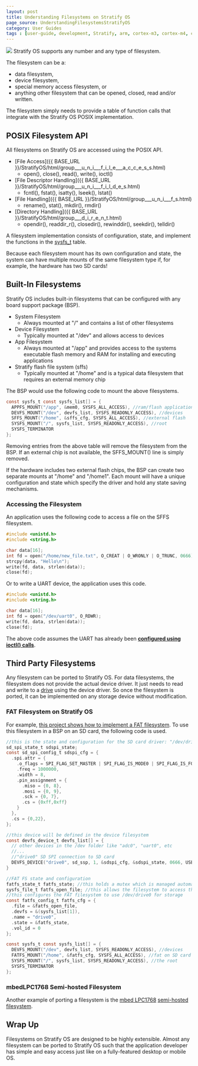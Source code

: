 ```yaml
---
layout: post
title: Understanding Filesystems on Stratify OS
page_source: UnderstandingFilesystemsStratifyOS
category: User Guides
tags : [user-guide, development, Stratify, arm, cortex-m3, cortex-m4, cortex-m7, programming]
---
```


<img class="post_image_tall" src="{{ BASE_PATH }}/images/filesystem-icon.png" />
Stratify OS supports any number and any type of filesystem. 

The filesystem can be a:

- data filesystem,
- device filesystem,
- special memory access filesystem, or
- anything other filesystem that can be opened, closed, read and/or written.

The filesystem simply needs to provide a table of function calls that integrate with the Stratify OS POSIX implementation.

## POSIX Filesystem API

All filesystems on Stratify OS are accessed using the POSIX API.

- [File Access]({{ BASE_URL }}/StratifyOS/html/group___u_n_i___f_i_l_e___a_c_c_e_s_s.html)
  - open(), close(), read(), write(), ioctl()
- [File Descriptor Handling]({{ BASE_URL }}/StratifyOS/html/group___u_n_i___f_i_l_d_e_s.html)
  - fcntl(), fstat(), isatty(), lseek(), lstat()
- [File Handling]({{ BASE_URL }}/StratifyOS/html/group___u_n_i___f_s.html)
  - rename(), stat(), mkdir(), rmdir()
- [Directory Handling]({{ BASE_URL }}/StratifyOS/html/group___d_i_r_e_n_t.html)
  - opendir(), readdir_r(), closedir(), rewinddir(), seekdir(), telldir()

A filesystem implementation consists of configuration, state, and implement the functions in the <a href="https://github.com/StratifyLabs/StratifyOS/blob/master/include/sos/fs/sysfs.h" target="_blank">sysfs_t</a> table.

<div class="alert alert-info">
Because each filesystem mount has its own configuration and state, the system can have multiple mounts of the same filesystem type if, for example, the hardware has two SD cards!
</div>

## Built-In Filesystems

Stratify OS includes built-in filesystems that can be configured with any board support package (BSP).

- System Filesystem
  - Always mounted at "/" and contains a list of other filesystems
- Device Filesystem
  - Typically mounted at "/dev" and allows access to devices
- App Filesystem
  - Always mounted at "/app" and provides access to the systems executable flash memory and RAM for installing and executing applications
- Stratify flash file system (sffs)
  - Typically mounted at "/home" and is a typical data filesystem that requires an external memory chip

The BSP would use the following code to mount the above filesystems.

```c
const sysfs_t const sysfs_list[] = {
  APPFS_MOUNT("/app", &mem0, SYSFS_ALL_ACCESS), //ram/flash applications
  DEVFS_MOUNT("/dev", devfs_list, SYSFS_READONLY_ACCESS), //devices
  SFFS_MOUNT("/home", &sffs_cfg, SYSFS_ALL_ACCESS), //external flash
  SYSFS_MOUNT("/", sysfs_list, SYSFS_READONLY_ACCESS), //root
  SYSFS_TERMINATOR
};
```

Removing entries from the above table will remove the filesystem from the BSP. If an external chip is not available, the SFFS_MOUNT() line is simply removed.

If the hardware includes two external flash chips, the BSP can create two separate mounts at "/home" and "/home1". Each mount will have a unique configuration and state which specify the driver and hold any state saving mechanisms.

### Accessing the Filesystem

An application uses the following code to access a file on the SFFS filesystem.

```c
#include <unistd.h>
#include <string.h>

char data[16];
int fd = open("/home/new_file.txt", O_CREAT | O_WRONLY | O_TRUNC, 0666);
strcpy(data, "Hello\n");
write(fd, data, strlen(data));
close(fd);
```

Or to write a UART device, the application uses this code.

```c
#include <unistd.h>
#include <string.h>

char data[16];
int fd = open("/dev/uart0", O_RDWR);
write(fd, data, strlen(data));
close(fd);
```

<div class="alert alert-info">
The above code assumes the UART has already been <b><a href="{{ BASE_URL }}/user%20guides/2018/02/10/Understanding-Device-Drivers/">configured using ioctl() calls</a></b>.
</div>

## Third Party Filesystems

Any filesystem can be ported to Stratify OS. For data filesystems, the filesystem does not provide the actual device driver. It just needs to read and write to a [drive](http://localhost:4001/StratifyOS/html/group___d_r_i_v_e.html) using the device driver. So once the filesystem is ported, it can be implemented on any storage device without modification.

### FAT Filesystem on Stratify OS

For example, <a href="https://github.com/StratifyLabs/StratifyOS-fatfs" target="_blank">this project shows how to implement a FAT filesystem</a>. To use this filesystem in a BSP on an SD card, the following code is used.

```c
//this is the state and configuration for the SD card driver: "/dev/drive0"
sd_spi_state_t sdspi_state;
const sd_spi_config_t sdspi_cfg = {
  .spi.attr = {
    .o_flags = SPI_FLAG_SET_MASTER | SPI_FLAG_IS_MODE0 | SPI_FLAG_IS_FORMAT_SPI,
    .freq = 1000000,
    .width = 8,
    .pin_assignment = {
      .miso = {0, 8},
      .mosi = {0, 9},
      .sck = {0, 7},
      .cs = {0xff,0xff}
    }
  },
  .cs = {0,22},
};

//this device will be defined in the device filesystem
const devfs_device_t devfs_list[] = {
  // other devices in the /dev folder like "adc0", "uart0", etc
  //...
  //"drive0" SD SPI connection to SD card
  DEVFS_DEVICE("drive0", sd_ssp, 1, &sdspi_cfg, &sdspi_state, 0666, USER_ROOT, S_IFBLK)
}

//FAT FS state and configuration
fatfs_state_t fatfs_state; //this holds a mutex which is managed automatically by the OS
sysfs_file_t fatfs_open_file; //this allows the filesystem to access the device driver
//this configures the FAT filesystem to use /dev/drive0 for storage
const fatfs_config_t fatfs_cfg = {
  .file = &fatfs_open_file,
  .devfs = &(sysfs_list[1]),
  .name = "drive0",
  .state = &fatfs_state,
  .vol_id = 0
};

const sysfs_t const sysfs_list[] = {
  DEVFS_MOUNT("/dev", devfs_list, SYSFS_READONLY_ACCESS), //devices
  FATFS_MOUNT("/home", &fatfs_cfg, SYSFS_ALL_ACCESS), //fat on SD card
  SYSFS_MOUNT("/", sysfs_list, SYSFS_READONLY_ACCESS), //the root
  SYSFS_TERMINATOR
};

```

### mbedLPC1768 Semi-hosted Filesystem

Another example of porting a filesystem is the <a href="https://github.com/StratifyLabs/mbedLPC1768" target="_blank">mbed LPC1768</a> <a href="https://github.com/StratifyLabs/mbedLPC1768/blob/master/src/localfs.h" target="_blank">semi-hosted filesystem</a>.

## Wrap Up

Filesystems on Stratify OS are designed to be highly extensible. Almost any filesystem can be ported to Stratify OS such that the application developer has simple and easy access just like on a fully-featured desktop or mobile OS.


